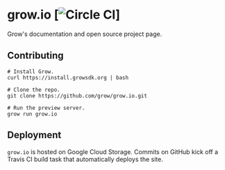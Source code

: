 grow.io  [![Circle CI](https://circleci.com/gh/grow/grow.io.png?style=shield)]
===========

Grow's documentation and open source project page.

## Contributing

    # Install Grow.
    curl https://install.growsdk.org | bash

    # Clone the repo.
    git clone https://github.com/grow/grow.io.git

    # Run the preview server.
    grow run grow.io

## Deployment

`grow.io` is hosted on Google Cloud Storage. Commits on GitHub kick off a Travis CI build task that automatically deploys the site.
